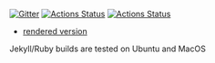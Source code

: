 [![Gitter](https://badges.gitter.im/odenipinedo/community.svg)](https://gitter.im/odenipinedo/community?utm_source=badge&utm_medium=badge&utm_campaign=pr-badge)
[![Actions Status](https://github.com/odenipinedo/odenipinedo.github.io/workflows/Jekyll%20site%20CI/badge.svg)](https://github.com/odenipinedo/odenipinedo.github.io/actions)
[![Actions Status](https://github.com/odenipinedo/odenipinedo.github.io/workflows/Ruby%20CI/badge.svg)](https://github.com/odenipinedo/odenipinedo.github.io/actions)
- [rendered version](https://pine.do)

Jekyll/Ruby builds are tested on Ubuntu and MacOS
